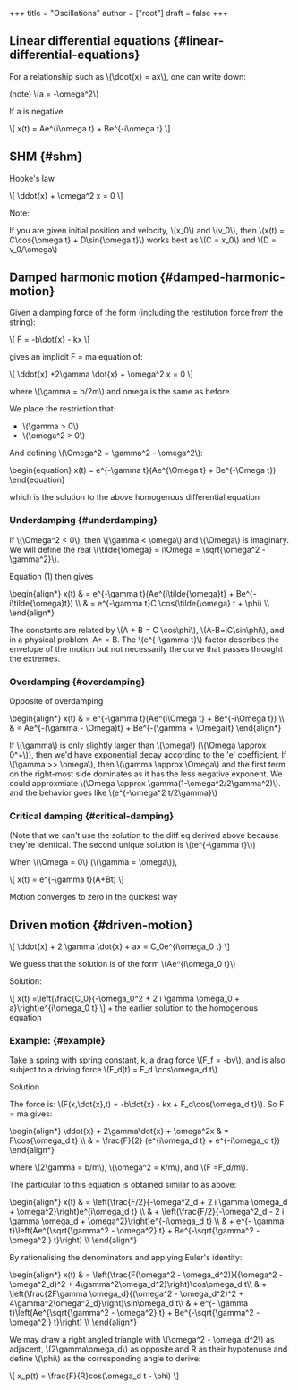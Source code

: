 +++
title = "Oscillations"
author = ["root"]
draft = false
+++

## Linear differential equations {#linear-differential-equations}

For a relationship such as \\(\ddot{x} = ax\\), one can write down:

(note)
\\(a = -\omega^2\\)

If a is negative

\\[
x(t) = Ae^{i\omega t} + Be^{-i\omega t}
\\]


## SHM {#shm}

Hooke's law

\\[
\ddot{x} + \omega^2 x = 0
\\]

Note:

If you are given initial position and velocity, \\(x\_0\\) and \\(v\_0\\), then \\(x(t) = C\cos{\omega t} + D\sin{\omega t}\\) works best as \\(C = x\_0\\) and \\(D = v\_0/\omega\\)


## Damped harmonic motion {#damped-harmonic-motion}

Given a damping force of the form (including the restitution force from the string):

\\[
F = -b\dot{x} - kx
\\]

gives an implicit F = ma equation of:

\\[
\ddot{x} +2\gamma \dot{x} + \omega^2 x = 0
\\]

where \\(\gamma = b/2m\\) and omega is the same as before.

We place the restriction that:

-   \\(\gamma > 0\\)
-   \\(\omega^2 > 0\\)

And defining \\(\Omega^2 = \gamma^2 - \omega^2\\):

\begin{equation}
x(t) = e^{-\gamma t}(Ae^{\Omega t} + Be^{-\Omega t})
\end{equation}

which is the solution to the above homogenous differential equation


### Underdamping {#underdamping}

If \\(\Omega^2 < 0\\), then \\(\gamma < \omega\\) and \\(\Omega\\) is imaginary. We will define the real \\(\tilde{\omega} = i\Omega = \sqrt{\omega^2 - \gamma^2}\\).

Equation (1) then gives

\begin{align\*}
x(t) & = e^{-\gamma t}(Ae^{i\tilde{\omega}t} + Be^{-i\tilde{\omega}t}) \\\\
     & = e^{-\gamma t}C \cos(\tilde{\omega} t + \phi)  \\\\
\end{align\*}

The constants are related by \\(A + B = C \cos\phi\\), \\(A-B=iC\sin\phi\\), and in a physical problem, A\* = B. The \\(e^{-\gamma t}\\) factor describes the envelope of the motion but not necessarily the curve that passes throught the extremes.


### Overdamping {#overdamping}

Opposite of overdamping

\begin{align\*}
x(t) & = e^{-\gamma t}(Ae^{i\Omega t} + Be^{-i\Omega t}) \\\\
     & = Ae^{-(\gamma - \Omega)t} + Be^{-(\gamma + \Omega)t}
\end{align\*}

If \\(\gamma\\) is only slightly larger than \\(\omega\\) (\\(\Omega \approx 0^+\\)), then we'd have exponential decay according to the  'e' coefficient. If \\(\gamma >> \omega\\), then \\(\gamma \approx \Omega\\) and the first term on the right-most side dominates as it has the less negative exponent. We could approxmiate \\(\Omega \approx \gamma(1-\omega^2/2\gamma^2)\\). and the behavior goes like \\(e^{-\omega^2 t/2\gamma}\\)


### Critical damping {#critical-damping}

(Note that we can't use the solution to the diff eq derived above because they're identical. The second unique solution is \\(te^{-\gamma t}\\))

When \\(\Omega = 0\\) (\\(\gamma = \omega\\)),

\\[
x(t) = e^{-\gamma t}(A+Bt)
\\]

Motion converges to zero in the quickest way


## Driven motion {#driven-motion}

\\[
\ddot{x} + 2 \gamma \dot{x} + ax = C\_0e^{i\omega\_0 t}
\\]

We guess that the solution is of the form \\(Ae^{i\omega\_0 t}\\)

Solution:

\\[
x(t) =\left(\frac{C\_0}{-\omega\_0^2 + 2 i \gamma \omega\_0 + a}\right)e^{i\omega\_0 t}
\\] + the earlier solution to the homogenous equation


### Example: {#example}

Take a spring with spring constant, k, a drag force \\(F\_f = -bv\\), and is also subject to a driving force \\(F\_d(t) = F\_d \cos\omega\_d t\\)

<span class="underline">Solution</span>

The force is:
\\(F(x,\dot{x},t) = -b\dot{x} - kx + F\_d\cos{\omega\_d t}\\). So F = ma gives:

\begin{align\*}
\ddot{x} + 2\gamma\dot{x} + \omega^2x & = F\cos{\omega\_d t} \\\\
                                      & = \frac{F}{2} (e^{i\omega\_d t} + e^{-i\omega\_d t})
\end{align\*}

where \\(2\gamma = b/m\\), \\(\omega^2 = k/m\\), and \\(F =F\_d/m\\).

The particular to this equation is obtained similar to as above:

\begin{align\*}
x(t) & = \left(\frac{F/2}{-\omega^2\_d + 2 i \gamma \omega\_d + \omega^2}\right)e^{i\omega\_d t} \\\\
       & + \left(\frac{F/2}{-\omega^2\_d - 2 i \gamma \omega\_d + \omega^2}\right)e^{-i\omega\_d t} \\\\
       & + e^{- \gamma t}\left(Ae^{\sqrt{\gamma^2 - \omega^2} t} + Be^{-\sqrt{\gamma^2 - \omega^2  } t}\right) \\\\
\end{align\*}

By rationalising the denominators and applying Euler's identity:

\begin{align\*}
x(t) & = \left(\frac{F(\omega^2 - \omega\_d^2)}{(\omega^2 - \omega^2\_d)^2 + 4\gamma^2\omega\_d^2}\right)\cos\omega\_d t\\\\
       & + \left(\frac{2F\gamma \omega\_d}{(\omega^2 - \omega\_d^2)^2 + 4\gamma^2\omega^2\_d}\right)\sin\omega\_d t\\\\
       & + e^{- \gamma t}\left(Ae^{\sqrt{\gamma^2 - \omega^2} t} + Be^{-\sqrt{\gamma^2 - \omega^2 } t}\right) \\\\
\end{align\*}

We may draw a right angled triangle with \\(\omega^2 - \omega\_d^2\\) as adjacent, \\(2\gamma\omega\_d\\) as opposite and R as their hypotenuse and define \\(\phi\\) as the corresponding angle to derive:

\\[
x\_p(t) = \frac{F}{R}cos(\omega\_d t - \phi)
\\]